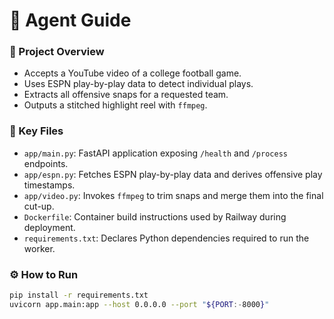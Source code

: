 # 🤖 Agent Guide

### 🏈 Project Overview
- Accepts a YouTube video of a college football game.
- Uses ESPN play-by-play data to detect individual plays.
- Extracts all offensive snaps for a requested team.
- Outputs a stitched highlight reel with `ffmpeg`.

### 🧠 Key Files
- `app/main.py`: FastAPI application exposing `/health` and `/process` endpoints.
- `app/espn.py`: Fetches ESPN play-by-play data and derives offensive play timestamps.
- `app/video.py`: Invokes `ffmpeg` to trim snaps and merge them into the final cut-up.
- `Dockerfile`: Container build instructions used by Railway during deployment.
- `requirements.txt`: Declares Python dependencies required to run the worker.

### ⚙️ How to Run
```bash
pip install -r requirements.txt
uvicorn app.main:app --host 0.0.0.0 --port "${PORT:-8000}"
```
